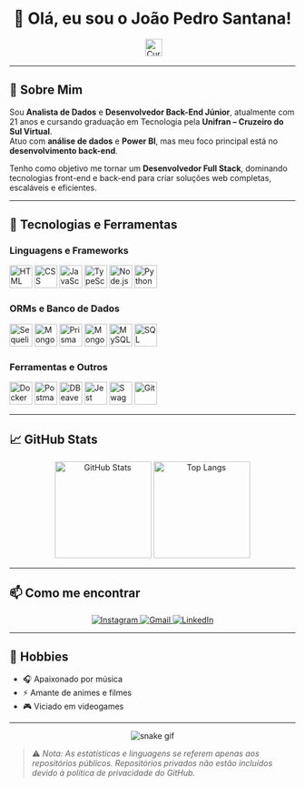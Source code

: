 <div align="center">

# 👋 Olá, eu sou o João Pedro Santana!
<img src="https://komarev.com/ghpvc/?username=jpsantana6699&style=flat-square&color=7AB1F0" alt=""/>
<img height="30" src="https://cdn3.emoji.gg/emojis/6435-cursor.gif" alt="Cursor"/>

</div>

---

## 🚀 Sobre Mim

Sou **Analista de Dados** e **Desenvolvedor Back-End Júnior**, atualmente com 21 anos e cursando graduação em Tecnologia pela **Unifran – Cruzeiro do Sul Virtual**.  
Atuo com **análise de dados** e **Power BI**, mas meu foco principal está no **desenvolvimento back-end**.

Tenho como objetivo me tornar um **Desenvolvedor Full Stack**, dominando tecnologias front-end e back-end para criar soluções web completas, escaláveis e eficientes.

---

## 🧠 Tecnologias e Ferramentas

<div align="left">
  
  ### Linguagens e Frameworks  
  <img src="https://cdn.jsdelivr.net/gh/devicons/devicon/icons/html5/html5-original.svg" width="40" alt="HTML"/>
  <img src="https://cdn.jsdelivr.net/gh/devicons/devicon/icons/css3/css3-original.svg" width="40" alt="CSS"/>
  <img src="https://cdn.jsdelivr.net/gh/devicons/devicon/icons/javascript/javascript-original.svg" width="40" alt="JavaScript"/>
  <img src="https://cdn.jsdelivr.net/gh/devicons/devicon/icons/typescript/typescript-original.svg" width="40" alt="TypeScript"/>
  <img src="https://cdn.jsdelivr.net/gh/devicons/devicon/icons/nodejs/nodejs-original.svg" width="40" alt="Node.js"/>
  <img src="https://cdn.jsdelivr.net/gh/devicons/devicon/icons/python/python-original.svg" width="40" alt="Python"/>

  ### ORMs e Banco de Dados  
  <img src="https://cdn.jsdelivr.net/gh/devicons/devicon/icons/sequelize/sequelize-plain.svg" width="40" alt="Sequelize"/>
  <img src="https://cdn.jsdelivr.net/gh/devicons/devicon/icons/mongoose/mongoose-original-wordmark.svg" width="40" alt="Mongoose"/>
  <img src="https://cdn.jsdelivr.net/gh/devicons/devicon/icons/prisma/prisma-original-wordmark.svg" width="40" alt="Prisma"/>
  <img src="https://cdn.jsdelivr.net/gh/devicons/devicon/icons/mongodb/mongodb-original.svg" width="40" alt="MongoDB"/>
  <img src="https://cdn.jsdelivr.net/gh/devicons/devicon/icons/mysql/mysql-original.svg" width="40" alt="MySQL"/>
  <img src="https://cdn.jsdelivr.net/gh/devicons/devicon/icons/microsoftsqlserver/microsoftsqlserver-original.svg" width="40" alt="SQL Server"/>

  ### Ferramentas e Outros  
  <img src="https://cdn.jsdelivr.net/gh/devicons/devicon/icons/docker/docker-original.svg" width="40" alt="Docker"/>
  <img src="https://cdn.jsdelivr.net/gh/devicons/devicon/icons/postman/postman-original.svg" width="40" alt="Postman"/>
  <img src="https://cdn.jsdelivr.net/gh/devicons/devicon/icons/dbeaver/dbeaver-original.svg" width="40" alt="DBeaver"/>
  <img src="https://cdn.jsdelivr.net/gh/devicons/devicon/icons/jest/jest-plain.svg" width="40" alt="Jest"/>
  <img src="https://cdn.jsdelivr.net/gh/devicons/devicon/icons/swagger/swagger-original.svg" width="40" alt="Swagger"/>
  <img src="https://cdn.jsdelivr.net/gh/devicons/devicon/icons/git/git-original.svg" width="40" alt="Git"/>

</div>

---

## 📈 GitHub Stats

<div align="center">
  <img height="170" src="https://github-readme-stats.vercel.app/api?username=jpsantana6699&show_icons=true&theme=radical&cache_seconds=3600" alt="GitHub Stats"/>
  <img height="170" src="https://github-readme-stats.vercel.app/api/top-langs/?username=jpsantana6699&layout=compact&theme=radical&cache_seconds=3600" alt="Top Langs"/>
</div>

---

## 📫 Como me encontrar

<div align="center">
  <a href="https://www.instagram.com/jpsantana9922/" target="_blank">
    <img src="https://img.shields.io/badge/-Instagram-%23E4405F?style=for-the-badge&logo=instagram&logoColor=white" alt="Instagram"/>
  </a>
  <a href="mailto:jpsantana003@gmail.com">
    <img src="https://img.shields.io/badge/Gmail-D14836?style=for-the-badge&logo=gmail&logoColor=white" alt="Gmail"/>
  </a>
  <a href="https://www.linkedin.com/in/jo%C3%A3o-pedro-santana-01570623a/" target="_blank">
    <img src="https://img.shields.io/badge/-LinkedIn-%230077B5?style=for-the-badge&logo=linkedin&logoColor=white" alt="LinkedIn"/>
  </a>
</div>

---

## 🎉 Hobbies

- 🎧 Apaixonado por música  
- ⚡️ Amante de animes e filmes  
- 🎮 Viciado em videogames  

---

<div align="center">

 ![snake gif](https://user-images.githubusercontent.com/112713600/210834429-99258731-0f98-46ea-b0cc-ccf38a664124.svg)

</div>

> ⚠️ *Nota: As estatísticas e linguagens se referem apenas aos repositórios públicos. Repositórios privados não estão incluídos devido à política de privacidade do GitHub.*
